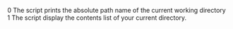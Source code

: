 0 The script prints the absolute path name of the current working directory
1 The script display the contents list of your current directory.
